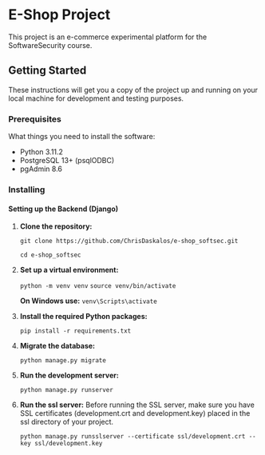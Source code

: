 # E-Shop Project

This project is an e-commerce experimental platform for the SoftwareSecurity course.

## Getting Started

These instructions will get you a copy of the project up and running on your local machine for development and testing purposes.

### Prerequisites

What things you need to install the software:


- Python 3.11.2
- PostgreSQL 13+ (psqlODBC)
- pgAdmin 8.6


### Installing

#### Setting up the Backend (Django)

1. **Clone the repository:**

   `git clone https://github.com/ChrisDaskalos/e-shop_softsec.git`

   `cd e-shop_softsec`

2. **Set up a virtual environment:**

    `python -m venv venv`
    `source venv/bin/activate`  
     
    **On Windows use:**
    `venv\Scripts\activate`

3. **Install the required Python packages:**
   
    `pip install -r requirements.txt`

4. **Migrate the database:**

    `python manage.py migrate`

5. **Run the development server:**
   
   `python manage.py runserver`

6. **Run the ssl server:**
    Before running the SSL server, make sure you have SSL certificates (development.crt and development.key) placed in the ssl directory of your project.

    `python manage.py runsslserver --certificate ssl/development.crt --key ssl/development.key`




